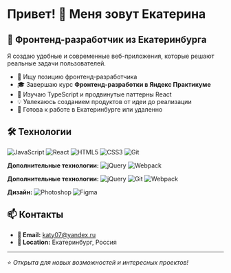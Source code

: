 # Привет! 👋 Меня зовут Екатерина

## 🚀 Фронтенд-разработчик из Екатеринбурга

Я создаю удобные и современные веб-приложения, которые решают реальные задачи пользователей.

- 💼 Ищу позицию фронтенд-разработчика
- 🎓 Завершаю курс **Фронтенд-разработки в Яндекс Практикуме**
- 🌱 Изучаю TypeScript и продвинутые паттерны React
- 💡 Увлекаюсь созданием продуктов от идеи до реализации
- 📍 Готова к работе в Екатеринбурге или удаленно

## 🛠 Технологии

![JavaScript](https://img.shields.io/badge/JavaScript-F7DF1E?style=for-the-badge&logo=javascript&logoColor=black)
![React](https://img.shields.io/badge/React-61DAFB?style=for-the-badge&logo=react&logoColor=black)
![HTML5](https://img.shields.io/badge/HTML5-E34F26?style=for-the-badge&logo=html5&logoColor=white)
![CSS3](https://img.shields.io/badge/CSS3-1572B6?style=for-the-badge&logo=css3&logoColor=white)
![Git](https://img.shields.io/badge/Git-F05032?style=for-the-badge&logo=git&logoColor=white)

**Дополнительные технологии:**
![jQuery](https://img.shields.io/badge/jQuery-0769AD?style=for-the-badge&logo=jquery&logoColor=white)
![Webpack](https://img.shields.io/badge/Webpack-8DD6F9?style=for-the-badge&logo=webpack&logoColor=black)

**Дополнительные технологии:**
![jQuery](https://img.shields.io/badge/jQuery-0769AD?style=for-the-badge&logo=jquery&logoColor=white)
![Git](https://img.shields.io/badge/Git-F05032?style=for-the-badge&logo=git&logoColor=white)
![Webpack](https://img.shields.io/badge/Webpack-8DD6F9?style=for-the-badge&logo=webpack&logoColor=black)

**Дизайн:**
![Photoshop](https://img.shields.io/badge/Adobe%20Photoshop-31A8FF?style=for-the-badge&logo=adobephotoshop&logoColor=white)
![Figma](https://img.shields.io/badge/Figma-F24E1E?style=for-the-badge&logo=figma&logoColor=white)

## 📫 Контакты

- **📧 Email:** katy07@yandex.ru
- **📍 Location:** Екатеринбург, Россия




---

⭐ *Открыта для новых возможностей и интересных проектов!*
